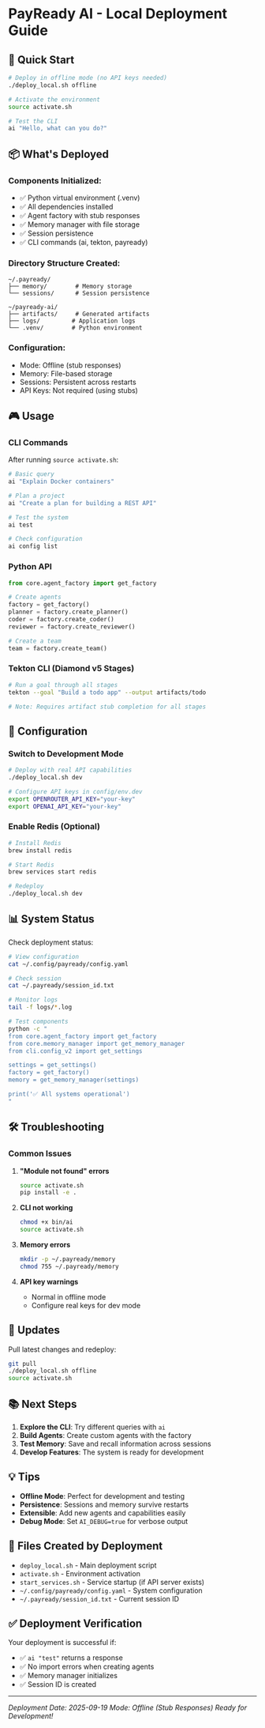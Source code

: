 # PayReady AI - Local Deployment Guide

## 🚀 Quick Start

```bash
# Deploy in offline mode (no API keys needed)
./deploy_local.sh offline

# Activate the environment
source activate.sh

# Test the CLI
ai "Hello, what can you do?"
```

## 📦 What's Deployed

### Components Initialized:
- ✅ Python virtual environment (.venv)
- ✅ All dependencies installed
- ✅ Agent factory with stub responses
- ✅ Memory manager with file storage
- ✅ Session persistence
- ✅ CLI commands (ai, tekton, payready)

### Directory Structure Created:
```
~/.payready/
├── memory/        # Memory storage
└── sessions/      # Session persistence

~/payready-ai/
├── artifacts/     # Generated artifacts
├── logs/         # Application logs
└── .venv/        # Python environment
```

### Configuration:
- Mode: Offline (stub responses)
- Memory: File-based storage
- Sessions: Persistent across restarts
- API Keys: Not required (using stubs)

## 🎮 Usage

### CLI Commands

After running `source activate.sh`:

```bash
# Basic query
ai "Explain Docker containers"

# Plan a project
ai "Create a plan for building a REST API"

# Test the system
ai test

# Check configuration
ai config list
```

### Python API

```python
from core.agent_factory import get_factory

# Create agents
factory = get_factory()
planner = factory.create_planner()
coder = factory.create_coder()
reviewer = factory.create_reviewer()

# Create a team
team = factory.create_team()
```

### Tekton CLI (Diamond v5 Stages)

```bash
# Run a goal through all stages
tekton --goal "Build a todo app" --output artifacts/todo

# Note: Requires artifact stub completion for all stages
```

## 🔧 Configuration

### Switch to Development Mode

```bash
# Deploy with real API capabilities
./deploy_local.sh dev

# Configure API keys in config/env.dev
export OPENROUTER_API_KEY="your-key"
export OPENAI_API_KEY="your-key"
```

### Enable Redis (Optional)

```bash
# Install Redis
brew install redis

# Start Redis
brew services start redis

# Redeploy
./deploy_local.sh dev
```

## 📊 System Status

Check deployment status:

```bash
# View configuration
cat ~/.config/payready/config.yaml

# Check session
cat ~/.payready/session_id.txt

# Monitor logs
tail -f logs/*.log

# Test components
python -c "
from core.agent_factory import get_factory
from core.memory_manager import get_memory_manager
from cli.config_v2 import get_settings

settings = get_settings()
factory = get_factory()
memory = get_memory_manager(settings)

print('✅ All systems operational')
"
```

## 🛠️ Troubleshooting

### Common Issues

1. **"Module not found" errors**
   ```bash
   source activate.sh
   pip install -e .
   ```

2. **CLI not working**
   ```bash
   chmod +x bin/ai
   source activate.sh
   ```

3. **Memory errors**
   ```bash
   mkdir -p ~/.payready/memory
   chmod 755 ~/.payready/memory
   ```

4. **API key warnings**
   - Normal in offline mode
   - Configure real keys for dev mode

## 🔄 Updates

Pull latest changes and redeploy:

```bash
git pull
./deploy_local.sh offline
source activate.sh
```

## 📚 Next Steps

1. **Explore the CLI**: Try different queries with `ai`
2. **Build Agents**: Create custom agents with the factory
3. **Test Memory**: Save and recall information across sessions
4. **Develop Features**: The system is ready for development

## 💡 Tips

- **Offline Mode**: Perfect for development and testing
- **Persistence**: Sessions and memory survive restarts
- **Extensible**: Add new agents and capabilities easily
- **Debug Mode**: Set `AI_DEBUG=true` for verbose output

## 📝 Files Created by Deployment

- `deploy_local.sh` - Main deployment script
- `activate.sh` - Environment activation
- `start_services.sh` - Service startup (if API server exists)
- `~/.config/payready/config.yaml` - System configuration
- `~/.payready/session_id.txt` - Current session ID

## ✅ Deployment Verification

Your deployment is successful if:
- ✅ `ai "test"` returns a response
- ✅ No import errors when creating agents
- ✅ Memory manager initializes
- ✅ Session ID is created

---
*Deployment Date: 2025-09-19*
*Mode: Offline (Stub Responses)*
*Ready for Development!*